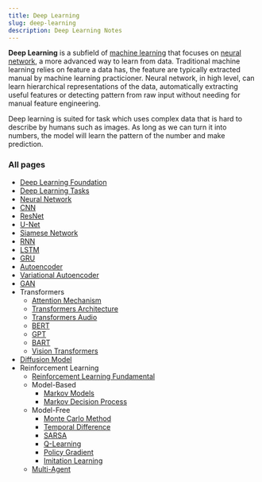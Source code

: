 ```yaml
---
title: Deep Learning
slug: deep-learning
description: Deep Learning Notes
---
```


**Deep Learning** is a subfield of [machine learning](/machine-learning) that focuses on [neural network](deep-learning/neural-network), a more advanced way to learn from data. Traditional machine learning relies on feature a data has, the feature are typically extracted manual by machine learning practicioner. Neural network, in high level, can learn hierarchical representations of the data, automatically extracting useful features or detecting pattern from raw input without needing for manual feature engineering.

Deep learning is suited for task which uses complex data that is hard to describe by humans such as images. As long as we can turn it into numbers, the model will learn the pattern of the number and make prediction.

### All pages

- [Deep Learning Foundation](deep-learning/deep-learning-foundation)
- [Deep Learning Tasks](deep-learning/deep-learning-tasks)
- [Neural Network](deep-learning/neural-network)
- [CNN](deep-learning/cnn)
- [ResNet](deep-learning/resnet)
- [U-Net](deep-learning/u-net)
- [Siamese Network](deep-learning/siamese-network)
- [RNN](deep-learning/rnn)
- [LSTM](deep-learning/lstm)
- [GRU](deep-learning/gru)
- [Autoencoder](deep-learning/autoencoder)
- [Variational Autoencoder](deep-learning/variational-autoencoder)
- [GAN](deep-learning/gan)
- Transformers
  - [Attention Mechanism](deep-learning/transformers/attention-mechanism)
  - [Transformers Architecture](deep-learning/transformers/transformers-architecture)
  - [Transformers Audio](deep-learning/transformers/transformers-audio)
  - [BERT](deep-learning/transformers/bert)
  - [GPT](deep-learning/transformers/gpt)
  - [BART](deep-learning/transformers/bart)
  - [Vision Transformers](deep-learning/transformers/vision-transformers)
- [Diffusion Model](deep-learning/diffusion-model)
- Reinforcement Learning
  - [Reinforcement Learning Fundamental](deep-learning/reinforcement-learning/reinforcement-learning-fundamental)
  - Model-Based
    - [Markov Models](deep-learning/reinforcement-learning/markov-models)
    - [Markov Decision Process](deep-learning/reinforcement-learning/markov-decision-process)
  - Model-Free
    - [Monte Carlo Method](deep-learning/reinforcement-learning/monte-carlo-method)
    - [Temporal Difference](deep-learning/reinforcement-learning/temporal-difference)
    - [SARSA](deep-learning/reinforcement-learning/sarsa)
    - [Q-Learning](deep-learning/reinforcement-learning/q-learning)
    - [Policy Gradient](deep-learning/reinforcement-learning/policy-gradient)
    - [Imitation Learning](deep-learning/reinforcement-learning/imitation-learning)
  - [Multi-Agent](deep-learning/reinforcement-learning/multi-agent)
